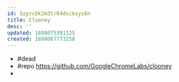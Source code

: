 ```yaml
---
id: 5zprcbk2m3tr64dscksys6n
title: Clooney
desc: ''
updated: 1698075391125
created: 1698067773258
---
```


- #dead
- #repo https://github.com/GoogleChromeLabs/clooney
- 